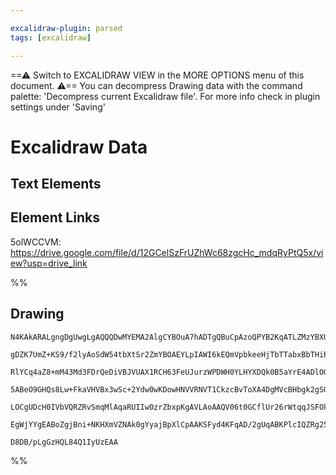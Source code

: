 ```yaml
---

excalidraw-plugin: parsed
tags: [excalidraw]

---
```

==⚠  Switch to EXCALIDRAW VIEW in the MORE OPTIONS menu of this document. ⚠== You can decompress Drawing data with the command palette: 'Decompress current Excalidraw file'. For more info check in plugin settings under 'Saving'



# Excalidraw Data

## Text Elements
## Element Links
5olWCCVM: https://drive.google.com/file/d/12GCelSzFrUZhWc68zgcHc_mdqRyPtQ5x/view?usp=drive_link

%%
## Drawing
```compressed-json
N4KAkARALgngDgUwgLgAQQQDwMYEMA2AlgCYBOuA7hADTgQBuCpAzoQPYB2KqATLZMzYBXUtiRoIACyhQ4zZAHoFAc0JRJQgEYA6bGwC2CgF7N6hbEcK4OCtptbErHALRY8RMpWdx8Q1TdIEfARcZgRmBShcZQUebQAObQBmGjoghH0EDihmbgBtcDBQMBKIEm4IAFY2fAB1AGF6gDUAWVSSyFhECozNBGJiXE1g9tLMbmcAdgAGSe0eSv5SmAnJ

gDZK7UmZ+KS9/f2lyAoSdW54tbXtSr2ZmYBOAEYLpIAWI6kEQmVpbkeeHjTbTTabxBbTHiPSZJHhJD7WZQjNDTD7MKCkNgAawQ9RqbFIFQAxI8ECSSaNIJpcNhMcoMUIOMRcfh8RV0dZmHBcIFshSIAAzQj4fAAZVgSPQgg8fLRGOxtVOkm4fEKAnRWIQYpgEogUvKH3pPw44VyaEeHzYXOwahWZpBHzpwjgAEliKbUHkALoffnkTKu7gcITCj6E

RlYCq4aZ8+mM43Md3FDrQeDiVBJVUAX1RCH63FeUJurzWPDWH0YLHYXDQk0B5aYrE4ADlOGJuJUFiXHlCy6qyswACLpKB5tD8ghhD6aYSMgCiwUy2XdXo+QjggxHxD+k1eINeHbWT2m7z7RA4mIq0lk8iUZEIjG0yjYbERCF0BgUguCCmICn+AHF6iCEUjAAMVIABVAAtSRamwNZ4iMZRsAACWwAB9fRiAARwAJRgAAFKAAEVKkwBQzAQCgAH4hE

5ABeO9GHQs8Lw+FkaVHVBx3wSc+2Ydw0wKDowHNVVRNVT1CkzcBvToXA4DgMVcBHbgk2gSQMjTCAiB+KBRgYQgqIAIWpWlYyZPECQkQl+Ts+yDOwEQeSgZ0R30MU5RxKyiTJUkkCWCAnNIFy3IyUyaUdBlLJZaz0HZDhOW5LJ9MC4LQvc0ChVFcVtL1Lc0uclKwo89V5UVZVCpC4r3M8jUtR1fLHKK7IStw4QjRNP4qoyjIAHkrRtP57UKIKWtcz

LOCgUDcH0IVbVQRZRvSmqMlAqaRUIIw0zrZbxpKgAVLAoAAQV06t0GCflUr26rWtqqJSFOkK2AoTTcC3NAgxDW7ev0WdGROl63pCT70G5DEqB61b9CByGDtTCoLIMgSMWFAANbhJniIF9zWR5pkqSYnniZ5JkC1GanwABNc41lebRXm2GF7lZ+JKmmJIxNKIxn30NS+3oAghDTIEcfpznpOh+6Mna6L43dCBkcCukSE27blRRUbVeIMUEDgdsVdI

EgWjYYgEABoZgjBni+NKHXmVZNAk0gYyajBpXlCpAAKSFyd4KFqAD/2gUqABKPlcIQZRg25JGvdwX2khRXhk6D2EU9DiOpd+lK6uxAaoCrd1vvwQLfVmhAo/DY2OGUAXkyyK2uPREWPmwIgDbQVuEA+DhK+4HuLSEKAzzTHuc9KOwACsEGwHIRX7uBTfNy3hi423e9G6ki8YA7n3wBvSi6PL0nnqs+SctEDAR7ovuDMvTzYTibYnLfk3wUJTvPve

D8DB/pLgGzHQL84Q1IyUzEAA
```
%%